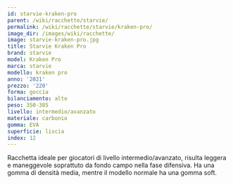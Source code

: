 ```yaml
---
id: starvie-kraken-pro
parent: /wiki/racchette/starvie/
permalink: /wiki/racchette/starvie/kraken-pro/
image_dir: /images/wiki/racchette/
image: starvie-kraken-pro.jpg
title: Starvie Kraken Pro
brand: starvie
model: Kraken Pro
marca: starvie
modello: kraken pro
anno: '2021'
prezzo: '220'
forma: goccia
bilanciamento: alto
peso: 350-385
livello: intermedio/avanzato
materiale: carbonio
gomma: EVA
superficie: liscia
index: 12
---
```

Racchetta ideale per giocatori di livello intermedio/avanzato, risulta leggera e maneggevole soprattuto da fondo campo nella fase difensiva. Ha una gomma di densità media, mentre il modello normale ha una gomma soft.